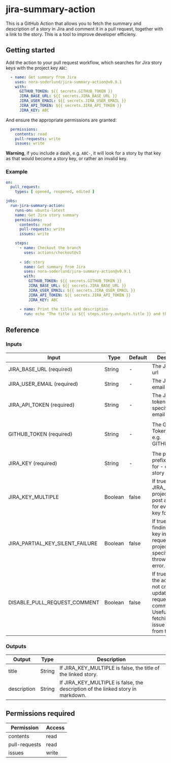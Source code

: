# jira-summary-action
This is a GitHub Action that allows you to fetch the summary and description of a story in Jira and comment it in a pull request, together with a link to the story. This is a tool to improve developer efficieny.

## Getting started
Add the action to your pull request workflow, which searches for Jira story keys with the project key `ABC`:
```yml
  - name: Get summary from Jira
    uses: nora-soderlund/jira-summary-action@v0.9.1
    with:
      GITHUB_TOKEN: ${{ secrets.GITHUB_TOKEN }}
      JIRA_BASE_URL: ${{ secrets.JIRA_BASE_URL }}
      JIRA_USER_EMAIL: ${{ secrets.JIRA_USER_EMAIL }}
      JIRA_API_TOKEN: ${{ secrets.JIRA_API_TOKEN }}
      JIRA_KEY: ABC
```

And ensure the appropriate permissions are granted:
```yml
  permissions:
    contents: read
    pull-requests: write
    issues: write
```

**Warning**, if you include a dash, e.g. `ABC-`, it will look for a story by that key as that would become a story key, or rather an invalid key.

### Example
```yml
on:
  pull_request:
    types: [ opened, reopened, edited ]

jobs:
  run-jira-summary-action:
    runs-on: ubuntu-latest
    name: Get Jira story summary
    permissions:
      contents: read
      pull-requests: write
      issues: write

    steps:
      - name: Checkout the branch
        uses: actions/checkout@v3
      
      - id: story
        name: Get summary from Jira
        uses: nora-soderlund/jira-summary-action@v0.9.1
        with:
          GITHUB_TOKEN: ${{ secrets.GITHUB_TOKEN }}
          JIRA_BASE_URL: ${{ secrets.JIRA_BASE_URL }}
          JIRA_USER_EMAIL: ${{ secrets.JIRA_USER_EMAIL }}
          JIRA_API_TOKEN: ${{ secrets.JIRA_API_TOKEN }}
          JIRA_KEY: ABC
      
      - name: Print the title and description
        run: echo "The title is ${{ steps.story.outputs.title }} and the description is ${{ steps.story.outputs.description }}"
```

## Reference
### Inputs
| Input | Type | Default | Description |
| ----- | ---- | ------- | ----------- |
| JIRA_BASE_URL (required) | String | - | The Jira base url |
| JIRA_USER_EMAIL (required) | String | - | The Jira user email |
| JIRA_API_TOKEN (required) | String | - | The Jira API token for the specified user email |
| | | | |
| GITHUB_TOKEN (required) | String | - | The GitHub Token to use, e.g. GITHUB_TOKEN |
| | | | |
| JIRA_KEY (required) | String | - | The project key prefix to look for - or the full story key. |
| JIRA_KEY_MULTIPLE | Boolean | false | If true and JIRA_KEY is a project key, post a comment for every story key found. |
| JIRA_PARTIAL_KEY_SILENT_FAILURE | Boolean | false | If true, not finding a story key in a pull request if a project key is specified, only throws a silent error. |
| DISABLE_PULL_REQUEST_COMMENT | Boolean | false | If true, using the action will not create or update a pull request comment. Useful for only fetching the issue details from the output. |

### Outputs
| Output | Type | Description |
| ------ | ---- | ----------- |
| title | String | If JIRA_KEY_MULTIPLE is false, the title of the linked story. |
| description | String | If JIRA_KEY_MULTIPLE is false, the description of the linked story in markdown. |

## Permissions required
| Permission | Access |
| ---------- | ------ |
| contents | read |
| pull-requests | read |
| issues | write |
